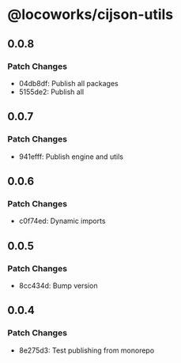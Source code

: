 # @locoworks/cijson-utils

## 0.0.8

### Patch Changes

- 04db8df: Publish all packages
- 5155de2: Publish all

## 0.0.7

### Patch Changes

- 941efff: Publish engine and utils

## 0.0.6

### Patch Changes

- c0f74ed: Dynamic imports

## 0.0.5

### Patch Changes

- 8cc434d: Bump version

## 0.0.4

### Patch Changes

- 8e275d3: Test publishing from monorepo

